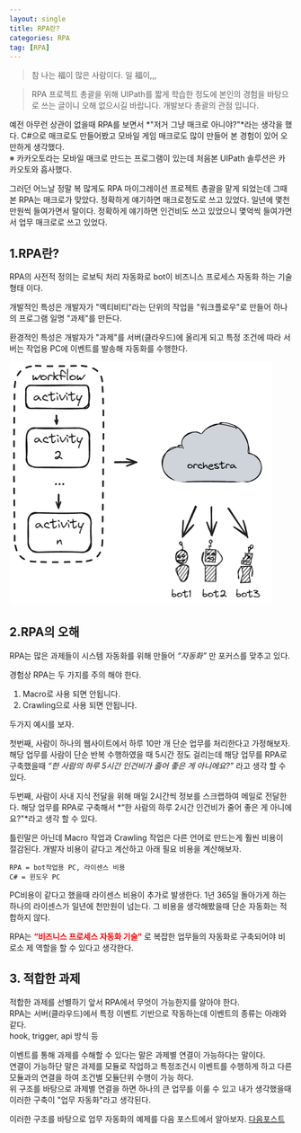 ```yaml
---
layout: single
title: RPA란?
categories: RPA
tag: [RPA]
---
```




> 참 나는 福이 많은 사람이다. 일 福이,,,  
  
> RPA 프로젝트 총괄을 위해 UIPath를 짧게 학습한 정도에 본인의 경험을 바탕으로 쓰는 글이니 오해 없으시길 바랍니다. 개발보다 총괄의 관점 입니다.
 
예전 아무런 상관이 없을때 RPA를 보면서 *"저거 그냥 매크로 아니야?"*라는 생각을 했다. 
C#으로 매크로도 만들어봤고 모바일 게임 매크로도 많이 만들어 본 경험이 있어 오만하게 생각했다.  
※ 카카오토라는 모바일 매크로 만드는 프로그램이 있는데 처음본 UIPath 솔루션은 카카오토와 흡사했다.  

그러던 어느날 정말 복 많게도 RPA 마이그레이션 프로젝트 총괄을 맡게 되었는데 그때 본 RPA는 매크로가 맞았다.
정확하게 얘기하면 매크로정도로 쓰고 있었다. 일년에 몇천만원씩 들여가면서 말이다. 정확하게 얘기하면 인건비도 쓰고 있었으니 몇억씩 들여가면서 
업무 매크로로 쓰고 있었다.

 

## 1.RPA란?
RPA의 사전적 정의는 로보틱 처리 자동화로 bot이 비즈니스 프로세스 자동화 하는 기술 형태 이다.

개발적인 특성은 개발자가 "엑티비티"라는 단위의 작업을 "워크플로우"로 만들어 하나의 프로그램 일명 "과제"를 만든다.

환경적인 특성은 개발자가 "과제"를 서버(클라우드)에 올리게 되고 특정 조건에 따라 서버는 작업용 PC에 이벤트를 발송해 자동화를 수행한다.

<img src="/images/rpa/img.png" alt="RPA 구조">

## 2.RPA의 오해
RPA는 많은 과제들이 시스템 자동화를 위해 만들어 *“자동화”* 만 포커스를 맞추고 있다.

경험상 RPA는 두 가지를 주의 해야 한다.
1) Macro로 사용 되면 안됩니다.
2) Crawling으로 사용 되면 안됩니다.

두가지 예시를 보자.

첫번째, 사람이 하나의 웹사이트에서 하루 10만 개 단순 업무를 처리한다고 가정해보자. 
해당 업무를 사람이 단순 반복 수행하였을 때 5시간 정도 걸리는데 해당 업무를 RPA로 구축했을때 *“한 사람의 하루 5시간 인건비가 줄어 좋은 게 아니에요?”* 
라고 생각 할 수 있다.

두번째, 사람이 사내 지식 전달을 위해 매일 2시간씩 정보를 스크랩하여 메일로 전달한다. 
해당 업무를 RPA로 구축해서 *“한 사람의 하루 2시간 인건비가 줄어 좋은 게 아니에요?"*라고 생각 할 수 있다.

틀린말은 아닌데 Macro 작업과 Crawling 작업은 다른 언어로 만드는게 훨씬 비용이 절감된다.
개발자 비용이 같다고 계산하고 아래 필요 비용을 계산해보자.
```
RPA = bot작업용 PC, 라이센스 비용
C# = 윈도우 PC
```
PC비용이 같다고 했을때 라이센스 비용이 추가로 발생한다. 1년 365일 돌아가게 하는 하나의 라이센스가 일년에 천만원이 넘는다.
그 비용을 생각해봤을때 단순 자동화는 적합하지 않다.

RPA는
<span style="color:red">
**“비즈니스 프로세스 자동화 기술”**
</span>
 로 복잡한 업무들의 자동화로 구축되어야 비로소 제 역할을 할 수 있다고 생각한다.

## 3. 적합한 과제
적합한 과제를 선별하기 앞서 RPA에서 무엇이 가능한지를 알아야 한다.   
RPA는 서버(클라우드)에서 특정 이벤트 기반으로 작동하는데 이벤트의 종류는 아래와 같다.  
hook, trigger, api 방식 등  

이벤트를 통해 과제를 수해할 수 있다는 말은 과제별 연결이 가능하다는 말이다.  
연결이 가능하단 말은 과제를 모듈로 작업하고 특정조건시 이벤트를 수행하게 하고 다른 모듈과의 연결을 하여 조건별 모듈단위 수행이 가능 하다.  
위 구조를 바탕으로 과제별 연결을 하면 하나의 큰 업무를 이룰 수 있고 내가 생각했을때 이러한 구축이 "업무 자동화"라고 생각된다.  

이러한 구조를 바탕으로 업무 자동화의 예제를 다음 포스트에서 알아보자.
[다음포스트](../RPA_과제설계)